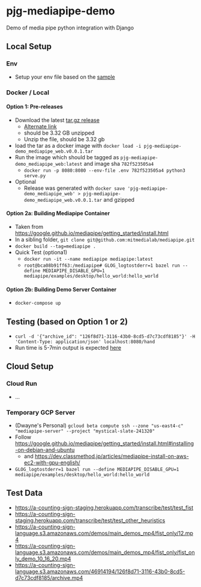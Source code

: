 # pjg-mediapipe-demo
Demo of media pipe python integration with Django

## Local Setup

### Env
- Setup your env file based on the [sample](./env-sample)

### Docker / Local

#### Option 1: Pre-releases
- Download the latest [tar.gz release](https://github.com/mitmedialab/pjg-mediapipe-demo/releases/tag/0.0.1) 
  - [Alternate link](https://drive.google.com/file/d/1Yjvdu08ujZdwVsBcYRSFhoyO75m90bVq/view?usp=sharing)
  - should be 3.32 GB unzipped
  - Unzip the file, should be 3.32 gb
- load the tar as a docker image with `docker load -i pjg-mediapipe-demo_mediapipe_web.v0.0.1.tar`
- Run the image which should be tagged as `pjg-mediapipe-demo_mediapipe_web:latest` and image sha `782f523505a4`
  - `docker run -p 8080:8080 --env-file .env 782f523505a4 python3 serve.py`
- Optional
  - Release was generated with `docker save 'pjg-mediapipe-demo_mediapipe_web' > pjg-mediapipe-demo_mediapipe_web.v0.0.1.tar` and gzipped

#### Option 2a: Building Mediapipe Container
- Taken from https://google.github.io/mediapipe/getting_started/install.html
- In a sibling folder, `git clone git@github.com:mitmedialab/mediapipe.git`
- `docker build --tag=mediapipe .`
- Quick Test (optiona1)
  - `docker run -it --name mediapipe mediapipe:latest`
  - `root@bca08b91ff63:/mediapipe# GLOG_logtostderr=1 bazel run --define MEDIAPIPE_DISABLE_GPU=1 mediapipe/examples/desktop/hello_world:hello_world`

#### Option 2b: Building Demo Server Container
- `docker-compose up`

## Testing (based on Option 1 or 2)
- `curl -d '{"archive_id": "126f8d71-3116-43b0-8cd5-d7c73cdf8185"}' -H 'Content-Type: application/json' localhost:8080/hand`
- Run time is 5-7min output is expected [here](https://s3.console.aws.amazon.com/s3/buckets/a-counting-sign-language-dev?region=us-east-1&prefix=46914194/126f8d71-3116-43b0-8cd5-d7c73cdf8185/&showversions=false)

## Cloud Setup

### Cloud Run
- ...

### Temporary GCP Server
- (Dwayne's Personal) `gcloud beta compute ssh --zone "us-east4-c" "mediapipe-server" --project "mystical-slate-241320"`
- Follow https://google.github.io/mediapipe/getting_started/install.html#installing-on-debian-and-ubuntu
  - and https://dev.classmethod.jp/articles/mediapipe-install-on-aws-ec2-with-gpu-english/
- `GLOG_logtostderr=1 bazel run --define MEDIAPIPE_DISABLE_GPU=1 mediapipe/examples/desktop/hello_world:hello_world`


## Test Data
- https://a-counting-sign-staging.herokuapp.com/transcribe/test/test_fist
- https://a-counting-sign-staging.herokuapp.com/transcribe/test/test_other_heuristics
- https://a-counting-sign-language.s3.amazonaws.com/demos/main_demos_mp4/fist_only/12.mp4
- https://a-counting-sign-language.s3.amazonaws.com/demos/main_demos_mp4/fist_only/fist_only_demo_10_16_20.mp4
- https://a-counting-sign-language.s3.amazonaws.com/46914194/126f8d71-3116-43b0-8cd5-d7c73cdf8185/archive.mp4 
